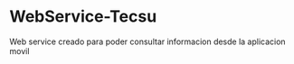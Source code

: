 WebService-Tecsu
================

Web service creado para poder consultar informacion desde la aplicacion movil

